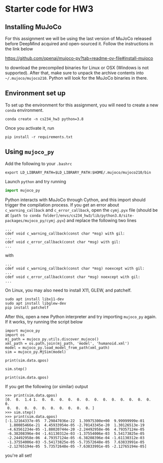 # Starter code for HW3

## Installing MuJoCo

For this assignment we will be using the last version of MuJoCo released before
DeepMind acquired and open-sourced it. Follow the instructions in the link below

https://github.com/openai/mujoco-py?tab=readme-ov-file#install-mujoco

to download the precompiled binaries for Linux or OSX (Windows is not supported).
After that, make sure to unpack the archive contents into `~/.mujoco/mujoco210`.
Python will look for the MuJoCo binaries in there.

## Environment set up

To set up the environment for this assignment, you will need to create a new
`conda` environment.

    conda create -n cs234_hw3 python=3.8

Once you activate it, run

    pip install -r requirements.txt

## Using `mujoco_py`

Add the following to your `.bashrc`
```
export LD_LIBRARY_PATH=$LD_LIBRARY_PATH:$HOME/.mujoco/mujoco210/bin
```

Launch `python` and try running

```python
import mujoco_py
```

Python interacts with MuJoCo through Cython, and this import should trigger the
compilation process. If you get an error about `c_warning_callback` and
`c_error_callback`, open the `cymj.pyx` file (should be at
`[path to conda folder]/envs/cs234_hw3/lib/python3.8/site-packages/mujoco_py/cymj.pyx`)
and replace the following two lines

```
...
cdef void c_warning_callback(const char *msg) with gil:
...
cdef void c_error_callback(const char *msg) with gil:
...
```

with

```
...
cdef void c_warning_callback(const char *msg) noexcept with gil:
...
cdef void c_error_callback(const char *msg) noexcept with gil:
...
```
On Linux, you may also need to install X11, GLEW, and patchelf.
```
sudo apt install libx11-dev
sudo apt install libglew-dev
pip install patchelf
```

After this, open a new Python interpreter and try importing `mujoco_py` again.
If it works, try running the script below

```
import mujoco_py
import os
mj_path = mujoco_py.utils.discover_mujoco()
xml_path = os.path.join(mj_path, 'model', 'humanoid.xml')
model = mujoco_py.load_model_from_path(xml_path)
sim = mujoco_py.MjSim(model)

print(sim.data.qpos)

sim.step()

print(sim.data.qpos)
```

If you get the following (or similar) output

```
>>> print(sim.data.qpos)
[0.  0.  1.4 1.  0.  0.  0.  0.  0.  0.  0.  0.  0.  0.  0.  0.  0.  0.
 0.  0.  0.  0.  0.  0.  0.  0.  0.  0. ]
>>> sim.step()
>>> print(sim.data.qpos)
[-1.12164337e-05  7.29847036e-22  1.39975300e+00  9.99999999e-01
  1.80085466e-21  4.45933954e-05 -2.70143345e-20  1.30126513e-19
 -4.63561234e-05 -1.88020744e-20 -2.24492958e-06  4.79357124e-05
 -6.38208396e-04 -1.61130312e-03 -1.37554006e-03  5.54173825e-05
 -2.24492958e-06  4.79357124e-05 -6.38208396e-04 -1.61130312e-03
 -1.37554006e-03 -5.54173825e-05 -5.73572648e-05  7.63833991e-05
 -2.12765194e-05  5.73572648e-05 -7.63833991e-05 -2.12765194e-05]
```

you're all set!
